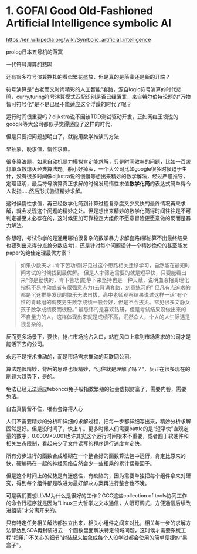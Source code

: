 # 1. GOFAI  Good Old-Fashioned Artificial Intelligence  symbolic AI

https://en.wikipedia.org/wiki/Symbolic_artificial_intelligence

prolog日本五号机的落寞



一代符号演算的悲鸣



还有很多符号演算挣扎的看似繁花盛放，但是真的是落寞还是新的开端？


符号演算是“古老而又时尚精彩的人工智能”套路，源自logic符号演算的时代悲鸣，curry,turing符号演算模式匹配识别是否已经落寞，来自希尔伯特论题的“万物皆可符号化”是不是已经不能适应这个浮躁的时代了呢？



运行时间很重要吗？dijkstra说不因该TDD测试驱动开发，正如网红王垠说的google等大公司都似乎觉得适应了这样的时代，


但是只要把问题想明白了，就能用数学推演的方法

早抽象，晚求值，惰性求值。

很多算法题，如果自动机暴力模拟肯定能求解，只是时间效率的问题，比如一百盏灯单双数熄灭经典算法题。船小好掉头，一个大公司比如google很多时候迫于生计，没有很多时间像dijkstra说的慢慢等想出来精妙的数学解法，经过严谨推导，定理证明，最后符号演算真正求解的时候发现惰性求值**数学化简**的表达式简单得令人发指.....然后形式验证精妙求解。


这时候惰性求值，再已经数学化简到计算过程复杂度又少又快的最终情况再来求解，就会发现这个问题的精妙之处。但是想出来精妙的数学化简得时间往往是不可判定甚至未必存在的，这时候更加可靠稳定大组织不愿意冒险更愿意做的反而是暴力解法。

你想呀，考试你学的是通用哪怕很复杂的数学暴力求解套路(哪怕算不出最终结果也要列出来得分点抢分数应考)，还是针对每个问题设计一个精妙绝伦的甚至能发paper的绝佳定理最优方案？

>如果少数天才+肯下苦功/刚好见过这个思路相关迁移学习，自然能在最短时间考试的时候找到最优解。
但是人才筛选需要的就是短平快，只要能看出来“你是勤快的，肯下苦功(能静下来坚持也是一种天赋，说明血液相关理化指标不易冲动或者有很强意志力)去背诵套路，刻意练习的”
但凡有点追求的都是沉迷推导发现的快乐无法自拔，高中老师观察结果说过这样一话“有个性的肯琢磨的调皮男生数学成绩一般会好，但是不会拔尖。常见很多文静女孩子数学成绩反而很稳。”
最忌讳的是喜欢钻研，但是考试结果没做出来的不自量力的人，这样体现出来就是成绩不高，泯然众人，个人的人生际遇是很复杂的。


反而更多场景下，要快，抢占市场抢占入口，站在风口上拿到市场需求的公司才是能活下去的公司。

永远不是技术推动的，而是市场需求推动的互联网公司。

算法题很精妙，背后的思路也很精妙，“记住就是理解了吗？”，反正在很多现在的刷题大趋势下，是的。

龟法已经无法适应feboncci兔子般指数繁殖的社会虚拟财富了，需要内卷，需要兔法。

自古真情留不住，唯有套路得人心



人们不需要精妙的分析和详细的求解过程，把每一步都详细写出来，精妙分析求解固然是好。但是没时间了，快上车。更多时候人们需要battle的是“短平快”直观定量的数字，0.0009<0.001也许其实这个运行时间根本不重要，或者囿于软硬件和相关生态限制，看起来少了文件读写的程序运行速度肯定快。


所有分步进行的函数合成堆砌在一个整合好的函数算法包中运行，肯定比原来的快，硬编码在一起的神经网络自然会少一些相乘的累计误差因子。

但是这个时间上的优势是有迷惑性，有缺陷的，因为需要单独把每个组件拿来对研究，得到每个组件都是改进为最好解决方案再进行整合也不晚。

可是我们要想LLVM为什么是很好的工作？GCC这些collection of tools协同工作的命令行程序就是因为“Linux三大哲学之文本通信，人眼可调式，方便通信后续改进组装”才分离开来的。


只有特定任务相关解法都独立出来，相关小组件之间来对比，相关每一步的求解方法都达到SOA再封装进去一个函数里面解决特定领域问题，这时候才需要系统工程“把用户不关心的细节”封装起来抽象成每个人没学过都会使用的简单便捷的“黑盒子”。







































































































